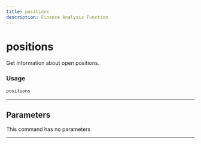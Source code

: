 ```yaml
---
title: positions
description: Finance Analysis Function
---
```


# positions

Get information about open positions.

### Usage

```python
positions
```

---

## Parameters

This command has no parameters


---
